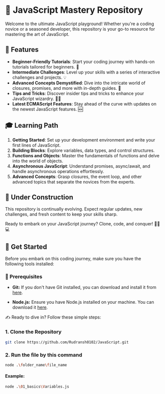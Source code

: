 # 🚀 JavaScript Mastery Repository

Welcome to the ultimate JavaScript playground! Whether you're a coding novice or a seasoned developer, this repository is your go-to resource for mastering the art of JavaScript.

## 🌟 Features
- **Beginner-Friendly Tutorials**: Start your coding journey with hands-on tutorials tailored for beginners. 🚀
- **Intermediate Challenges**: Level up your skills with a series of interactive challenges and projects. 💡
- **Advanced Concepts Demystified**: Dive into the intricate world of closures, promises, and more with in-depth guides. 🧠
- **Tips and Tricks**: Discover insider tips and tricks to enhance your JavaScript wizardry. 🎩✨
- **Latest ECMAScript Features**: Stay ahead of the curve with updates on the newest JavaScript features. 🆕

## 🎓 Learning Path
1. **Getting Started**: Set up your development environment and write your first lines of JavaScript.
2. **Building Blocks**: Explore variables, data types, and control structures.
3. **Functions and Objects**: Master the fundamentals of functions and delve into the world of objects.
4. **Asynchronous JavaScript**: Understand promises, async/await, and handle asynchronous operations effortlessly.
5. **Advanced Concepts**: Grasp closures, the event loop, and other advanced topics that separate the novices from the experts.

## 🚧 Under Construction
This repository is continually evolving. Expect regular updates, new challenges, and fresh content to keep your skills sharp.

Ready to embark on your JavaScript journey? Clone, code, and conquer! 🚴‍♂️💻

## 🚀 Get Started

Before you embark on this coding journey, make sure you have the following tools installed:

### 💯 Prerequisites

- **Git:** If you don't have Git installed, you can download and install it from [here](https://git-scm.com/).
  
- **Node.js:** Ensure you have Node.js installed on your machine. You can download it [here](https://nodejs.org/).

✍️ Ready to dive in? Follow these simple steps:

### 1. Clone the Repository
```bash
git clone https://github.com/Rudransh0102/JavaScript.git
```

### 2. Run the file by this command
```bash
node .\folder_name\file_name
```
#### Example:
```bash
node .\01_basics\Variables.js
```


